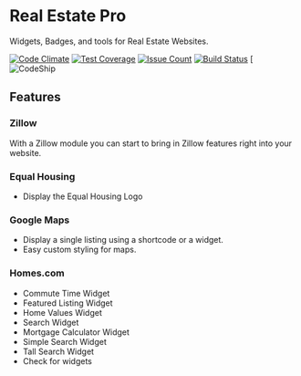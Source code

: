 # Real Estate Pro

Widgets, Badges, and tools for Real Estate Websites.

[![Code Climate](https://codeclimate.com/repos/5813d86e995ea7007d00340e/badges/915bd36495e2a0007e2c/gpa.svg)](https://codeclimate.com/repos/5813d86e995ea7007d00340e/feed)
[![Test Coverage](https://codeclimate.com/repos/5813d86e995ea7007d00340e/badges/915bd36495e2a0007e2c/coverage.svg)](https://codeclimate.com/repos/5813d86e995ea7007d00340e/coverage)
[![Issue Count](https://codeclimate.com/repos/5813d86e995ea7007d00340e/badges/915bd36495e2a0007e2c/issue_count.svg)](https://codeclimate.com/repos/5813d86e995ea7007d00340e/feed)
[![Build Status](https://travis-ci.org/imFORZA/re-pro.svg?branch=master)](https://travis-ci.org/imFORZA/re-pro)
[![CodeShip](https://codeship.com/projects/202882/status?branch=master)

## Features

### Zillow

With a Zillow module you can start to bring in Zillow features right into your website.

### Equal Housing

- Display the Equal Housing Logo

### Google Maps

- Display a single listing using a shortcode or a widget.
- Easy custom styling for maps.

### Homes.com

- Commute Time Widget
- Featured Listing Widget
- Home Values Widget
- Search Widget
- Mortgage Calculator Widget
- Simple Search Widget
- Tall Search Widget
- Check for widgets
